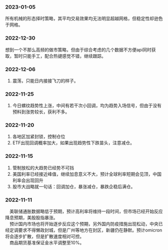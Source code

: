 ### 2023-01-05
所有机械的形态择时策略，其平均交易效果均无法明显超越网格，但稳定性却逊色于网格。


### 2022-12-30
想到一个不那么高频的做市策略，但由于综合考虑的几个数据不方便api同时获取，暂时只能手工，配合热键感觉不错，继续跟踪。  


### 2022-12-06
1. 震荡，只能日内接接飞刀的样子。

### 2022-11-25
1. 今日螺纹趋势性上涨，中间有若干次小回调，均为趋势入场信号，但由于没有预料到涨势较长，获利不多。

### 2022-11-20
1. 各地区加紧封锁，控制仓位
2. ETF出现回调概率加大，如果出现趋势性下跌苗头，注意减仓。

### 2022-11-15
1. 管制放松的大趋势已经势不可挡
2. 美国利率已经接近峰值，继续加息意义不大，预计全球利率短期会见顶，中国利率会出现回升
3. 股市大战略就一句话：回调加仓，暴涨减仓，暴跌企稳后满仓。

### 2022-11-11
&ensp;&ensp;美联储通胀数据略低于预期，预计高利率将维持一段时间，但市场已经开始反应降息预期，美股股指暴涨。  
&ensp;&ensp;预计国内市场也将开始逐步反应这个预期，另外国内防疫措施出现松动，中央已经定调要求不得懒政封城，但是广州等地方在封区，新疆仍在静默。预计omicron将会逐步扩散，但是扩散速度相对可控。  
&ensp;&ensp;商品期货基准保证金水平调整至10%。
  
